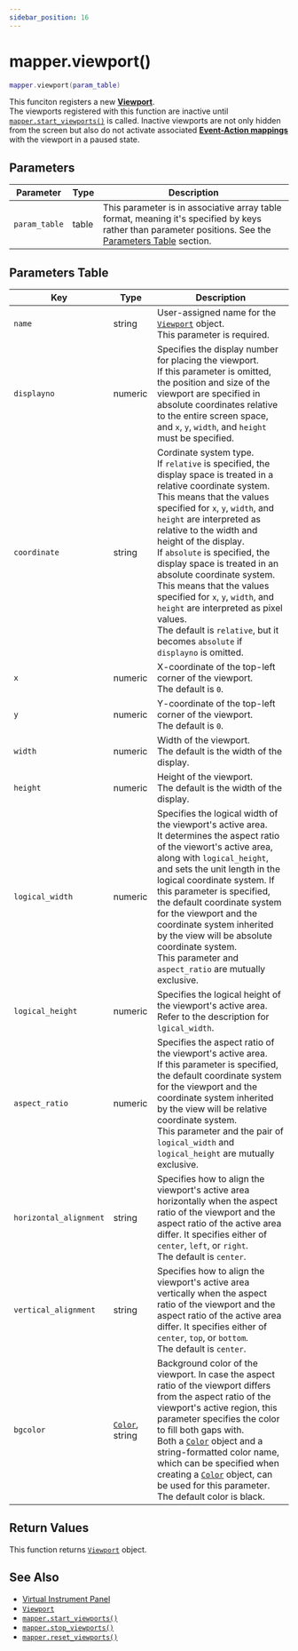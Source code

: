 ```yaml
---
sidebar_position: 16
---
```


# mapper.viewport()
```lua
mapper.viewport(param_table)
```
This funciton registers a new [**Viewport**](/guide/virtual_instrument_panel#components-for-virtual-instrument-panel).<br/>
The viewports registered with this function are inactive until [`mapper.start_viewports()`](/libs/mapper/mapper_start_viewports) is called. Inactive viewports are not only hidden from the screen but also do not activate associated [**Event-Action mappings**](/guide/event-action-mapping) with the viewport in a paused state.


## Parameters
|Parameter|Type|Description|
|-|-|-|
|`param_table`|table|This parameter is in associative array table format, meaning it's specified by keys rather than parameter positions. See the [Parameters Table](#parameters-table) section.|


## Parameters Table
|Key|Type|Description|
|-|-|-|
|`name`|string|User-assigned name for the [`Viewport`](/libs/mapper/Viewport) object.<br/>This parameter is required.
|`displayno`|numeric|Specifies the display number for placing the viewport.<br/>If this parameter is omitted, the position and size of the viewport are specified in absolute coordinates relative to the entire screen space, and `x`, `y`, `width`, and `height` must be specified.
|`coordinate`|string|Cordinate system type.<br/>If `relative` is specified, the display space is treated in a relative coordinate system. This means that the values specified for `x`, `y`, `width`, and `height` are interpreted as relative to the width and height of the display.<br/>If `absolute` is specified, the display space is treated in an absolute coordinate system. This means that the values specified for `x`, `y`, `width`, and `height` are interpreted as pixel values.<br/>The default is `relative`, but it becomes `absolute` if `displayno` is omitted.
|`x`|numeric|X-coordinate of the top-left corner of the viewport.<br/>The default is `0`.
|`y`|numeric|Y-coordinate of the top-left corner of the viewport.<br/>The default is `0`.
|`width`|numeric|Width of the viewport.<br/>The default is the width of the display.
|`height`|numeric|Height of the viewport.<br/>The default is the width of the display.
|`logical_width`|numeric|Specifies the logical width of the viewport's active area.<br/>It determines the aspect ratio of the viewort's active area, along with `logical_height`, and sets the unit length in the logical coordinate system. If this parameter is specified, the default coordinate system for the viewport and the coordinate system inherited by the view will be absolute coordinate system.<br/> This parameter and `aspect_ratio` are mutually exclusive.
|`logical_height`|numeric|Specifies the logical height of the viewport's active area. Refer to the description for `lgical_width`.
|`aspect_ratio`|numeric|Specifies the aspect ratio of the viewport's active area.<br/>If this parameter is specified, the default coordinate system for the viewport and the coordinate system inherited by the view will be relative coordinate system.<br/>This parameter and the pair of `logical_width` and `logical_height` are mutually exclusive.
|`horizontal_alignment`|string|Specifies how to align the viewport's active area horizontally when the aspect ratio of the viewport and the aspect ratio of the active area differ. It specifies either of `center`, `left`, or `right`.<br/>The default is `center`.
|`vertical_alignment`|string|Specifies how to align the viewport's active area vertically when the aspect ratio of the viewport and the aspect ratio of the active area differ. It specifies either of `center`, `top`, or `bottom`.<br/>The default is `center`.
|`bgcolor`|[`Color`](/libs/graphics/Color), string|Background color of the viewport. In case the aspect ratio of the viewport differs from the aspect ratio of the viewport's active region, this parameter specifies the color to fill both gaps with.<br/>Both a [`Color`](/libs/graphics/Color) object and a string-formatted color name, which can be specified when creating a [`Color`](/libs/graphics/Color) object, can be used for this parameter.<br/>The default color is black.

## Return Values
This function returns [`Viewport`](/libs/mapper/Viewport) object.

## See Also
- [Virtual Instrument Panel](/guide/virtual_instrument_panel)
- [`Viewport`](/libs/mapper/Viewport)
- [`mapper.start_viewports()`](/libs/mapper/mapper_start_viewports)
- [`mapper.stop_viewports()`](/libs/mapper/mapper_stop_viewports)
- [`mapper.reset_viewports()`](/libs/mapper/mapper_reset_viewports)
